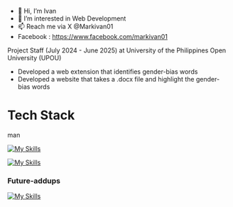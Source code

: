 - 👋 Hi, I’m Ivan
- 👀 I’m interested in Web Development 
- 📫 Reach me via X @Markivan01
- Facebook : https://www.facebook.com/markivan01

Project Staff (July 2024 - June 2025) at University of the Philippines Open University (UPOU)
 - Developed a web extension that identifies gender-bias words
 - Developed a website that takes a .docx file and highlight the gender-bias words

<h1 style="bold">Tech Stack</h1>man

[![My Skills](https://skillicons.dev/icons?i=js,php,python,cs&perline=4)](https://skills.thijs.gg)

[![My Skills](https://skillicons.dev/icons?i=nodejs,nestjs,express,laravel,django,react,nextjs,tailwind,mongodb,mysql,git,github,graphql,ts,html,css&perline=4)](https://skills.thijs.gg)

<h3 style="bold">Future-addups</h3>

[![My Skills](https://skillicons.dev/icons?i=cpp,docker,kubernetes,nuxtjs,vue,postgresql)](https://skills.thijs.gg)
<!---
Markivanarcega01/Markivanarcega01 is a ✨ special ✨ repository because its `README.md` (this file) appears on your GitHub profile.
You can click the Preview link to take a look at your changes.
--->
